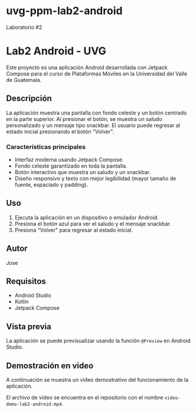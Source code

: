 # uvg-ppm-lab2-android
Laboratorio #2

# Lab2 Android - UVG

Este proyecto es una aplicación Android desarrollada con Jetpack Compose para el curso de Plataformas Móviles en la Universidad del Valle de Guatemala.

## Descripción

La aplicación muestra una pantalla con fondo celeste y un botón centrado en la parte superior. Al presionar el botón, se muestra un saludo personalizado y un mensaje tipo snackbar. El usuario puede regresar al estado inicial presionando el botón "Volver".

### Características principales

- Interfaz moderna usando Jetpack Compose.
- Fondo celeste garantizado en toda la pantalla.
- Botón interactivo que muestra un saludo y un snackbar.
- Diseño responsivo y texto con mejor legibilidad (mayor tamaño de fuente, espaciado y padding).

## Uso

1. Ejecuta la aplicación en un dispositivo o emulador Android.
2. Presiona el botón azul para ver el saludo y el mensaje snackbar.
3. Presiona "Volver" para regresar al estado inicial.

## Autor

Jose

## Requisitos

- Android Studio
- Kotlin
- Jetpack Compose

## Vista previa

La aplicación se puede previsualizar usando la función `@Preview` en Android Studio.

## Demostración en video

A continuación se muestra un video demostrativo del funcionamiento de la aplicación.  

El archivo de video se encuentra en el repositorio con el nombre `video-demo-lab2-android.mp4`.


